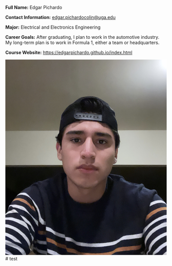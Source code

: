 **Full Name:** Edgar Pichardo 

**Contact Information:** edgar.pichardocolin@uga.edu

**Major:** Electrical and Electronics Engineering 

**Career Goals:** After graduating, I plan to work in the automotive industry. My long-term plan is to work in Formula 1, either a team or headquarters.

**Course Website:** https://edgarpichardo.github.io/index.html

![image](edgarpichardo.jpg)# test

